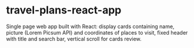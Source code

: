 # travel-plans-react-app

Single page web app built with React: display cards containing name, picture (Lorem Picsum API) and coordinates of places to visit, fixed header with title and search bar, vertical scroll for cards review.
